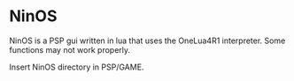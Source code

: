 <h1>NinOS</h1>
NinOS is a PSP gui written in lua that uses the OneLua4R1 interpreter. Some functions may not work properly.

Insert NinOS directory in PSP/GAME.
